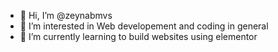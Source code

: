 - 👋 Hi, I’m @zeynabmvs
- 👀 I’m interested in Web developement and coding in general
- 🌱 I’m currently learning to build websites using elementor

<!---
zeynabmvs/zeynabmvs is a ✨ special ✨ repository because its `README.md` (this file) appears on your GitHub profile.
You can click the Preview link to take a look at your changes.
--->
